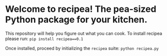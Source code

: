 # Welcome to recipea! The pea-sized Python package for your kitchen.

This repository will help you figure out what you can cook. To install recipea please run:
 `pip install recipea==0.1`
 
 Once installed, proceed by initializing the `recipea` suite:
 `python recipea.py`
